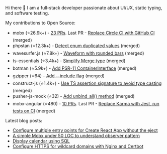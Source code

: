Hi there 👋 I am a full-stack developer passionate about UI/UX, static typing, and software testing.

My contributions to Open Source:
- mobx (⭐26.9k+️) - [23 PRs](https://github.com/mobxjs/mobx/pulls?q=is%3Apr+is%3Aclosed+author%3Akubk). Last PR - [Replace Circle CI with GitHub CI](https://github.com/mobxjs/mobx/pull/3604) (merged)
- phpstan (⭐12.3k+️) - [Detect enum duplicated values](https://github.com/phpstan/phpstan-src/pull/2371) (merged)
- wavesurfer.js (⭐7.8k+️) - [Waveform with rounded bars](https://github.com/katspaugh/wavesurfer.js/pull/1760) (merged)
- ts-essentials (⭐3.4k+️) - [Simplify Merge type](https://github.com/ts-essentials/ts-essentials/pull/136) (merged)
- botman (⭐5.9k+️) - [Add PSR-11 ContainerInterface](https://github.com/botman/botman/pull/714) (merged)
- gzipper (⭐64) - [Add --include flag](https://github.com/gios/gzipper/pull/20) (merged)
- construct-js (⭐1.4k+️) - [Use TS assertion signature to avoid type casting](https://github.com/francisrstokes/construct-js/pull/30) (merged)
- pusher-js-mock (⭐32) - [Add unbind_all() method](https://github.com/nikolalsvk/pusher-js-mock/pull/35) (merged)
- mobx-angular (⭐480) - [10 PRs](https://github.com/mobxjs/mobx-angular/pulls?q=is%3Apr+is%3Aclosed+author%3Akubk). Last PR - [Replace Karma with Jest, run tests on CI](https://github.com/mobxjs/mobx-angular/pull/101) (merged)


Latest blog posts:

- [Configure multiple entry points for Create React App without the eject](https://teletype.in/@alteregor/cra-multiple-entry-points?utm_source=teletype&utm_medium=feed_rss&utm_campaign=alteregor)
- [A simple Mobx under 50 LOC to understand observer pattern](https://teletype.in/@alteregor/mobx-50-loc?utm_source=teletype&utm_medium=feed_rss&utm_campaign=alteregor)
- [Display calendar using SQL](https://teletype.in/@alteregor/sql-calendar?utm_source=teletype&utm_medium=feed_rss&utm_campaign=alteregor)
- [Configure HTTPS for wildcard domains with Nginx and Certbot](https://teletype.in/@alteregor/nginx-certbot-wildcard?utm_source=teletype&utm_medium=feed_rss&utm_campaign=alteregor)
